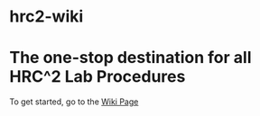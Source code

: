 # hrc2-wiki

# The one-stop destination for all HRC^2 Lab Procedures

To get started, go to the [Wiki Page](https://github.com/guyhoffman/hrc2-wiki/wiki)
